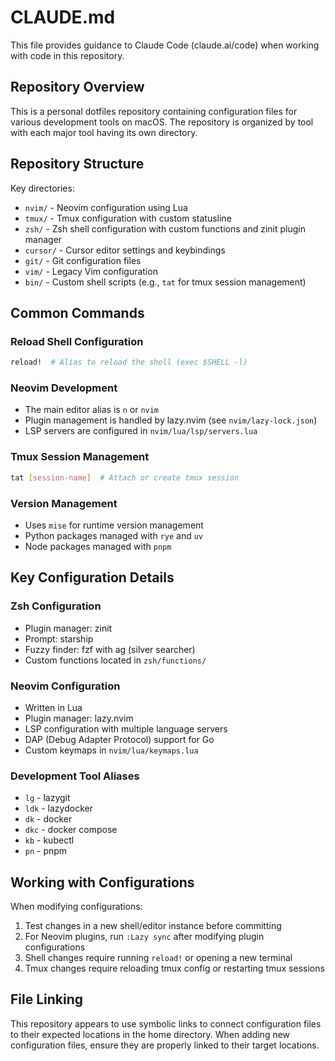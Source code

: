 # CLAUDE.md

This file provides guidance to Claude Code (claude.ai/code) when working with code in this repository.

## Repository Overview

This is a personal dotfiles repository containing configuration files for various development tools on macOS. The repository is organized by tool with each major tool having its own directory.

## Repository Structure

Key directories:
- `nvim/` - Neovim configuration using Lua
- `tmux/` - Tmux configuration with custom statusline
- `zsh/` - Zsh shell configuration with custom functions and zinit plugin manager
- `cursor/` - Cursor editor settings and keybindings
- `git/` - Git configuration files
- `vim/` - Legacy Vim configuration
- `bin/` - Custom shell scripts (e.g., `tat` for tmux session management)

## Common Commands

### Reload Shell Configuration
```bash
reload!  # Alias to reload the shell (exec $SHELL -l)
```

### Neovim Development
- The main editor alias is `n` or `nvim`
- Plugin management is handled by lazy.nvim (see `nvim/lazy-lock.json`)
- LSP servers are configured in `nvim/lua/lsp/servers.lua`

### Tmux Session Management
```bash
tat [session-name]  # Attach or create tmux session
```

### Version Management
- Uses `mise` for runtime version management
- Python packages managed with `rye` and `uv`
- Node packages managed with `pnpm`

## Key Configuration Details

### Zsh Configuration
- Plugin manager: zinit
- Prompt: starship
- Fuzzy finder: fzf with ag (silver searcher)
- Custom functions located in `zsh/functions/`

### Neovim Configuration
- Written in Lua
- Plugin manager: lazy.nvim
- LSP configuration with multiple language servers
- DAP (Debug Adapter Protocol) support for Go
- Custom keymaps in `nvim/lua/keymaps.lua`

### Development Tool Aliases
- `lg` - lazygit
- `ldk` - lazydocker
- `dk` - docker
- `dkc` - docker compose
- `kb` - kubectl
- `pn` - pnpm

## Working with Configurations

When modifying configurations:
1. Test changes in a new shell/editor instance before committing
2. For Neovim plugins, run `:Lazy sync` after modifying plugin configurations
3. Shell changes require running `reload!` or opening a new terminal
4. Tmux changes require reloading tmux config or restarting tmux sessions

## File Linking

This repository appears to use symbolic links to connect configuration files to their expected locations in the home directory. When adding new configuration files, ensure they are properly linked to their target locations.